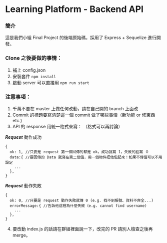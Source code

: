 # Learning Platform - Backend API

### 簡介

這是我們小組 Final Project 的後端原始碼，採用了 Express + Sequelize 進行開發。

### Clone 之後要做的事情：

1. 補上 config.json
2. 安裝套件 `npm install`
3. 啟動 server 可以直接用 `npm run start`

### 注意事項：

1. 千萬不要在 master 上做任何改動，請在自己開的 branch 上面改
2. Commit 的標題要寫清楚這一個 commit 做了哪些事情（新功能 or 修東西 etc.)
3. API 的 response 用統一格式來寫： （格式可以再討論）

**_Request_** 動作成功

```
{
  ok: 1, //只要是 request 第一個回傳的都是 ok，成功就寫 1，失敗的話寫 ０
  data:{ //要回傳的 Data 就寫在第二個值，用一個物件把他包起來！如果不傳值可以不用設定
    ...
  },
}
```

**_Request_** 動作失敗

```
{
  ok: 0, //只要是 request 動作失敗就傳 0 (e.g. 找不到帳號、資料不齊全...)
  errorMessage:{ //告訴他這裡為什麼失敗（e.g. cannot find username)
    ...
  },
}
```

4. 要改動 index.js 的話請在群組裡面說一下，改完的 PR 請別人檢查之後再 merge。
